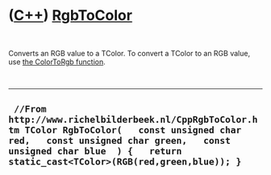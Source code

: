 



 

 

 

 

 

([C++](Cpp.md)) [RgbToColor](CppRgbToColor.md)
================================================

 

Converts an RGB value to a TColor. To convert a TColor to an RGB value,
use [the ColorToRgb function](CppColorToRgb.md).

 

  ----------------------------------------------------------------------------------------------------------------------------------------------------------------------------------------------------------------------------
  ` //From http://www.richelbilderbeek.nl/CppRgbToColor.htm TColor RgbToColor(   const unsigned char red,   const unsigned char green,   const unsigned char blue  ) {   return static_cast<TColor>(RGB(red,green,blue)); }`
  ----------------------------------------------------------------------------------------------------------------------------------------------------------------------------------------------------------------------------

 

 

 

 

 





 



